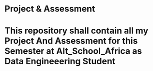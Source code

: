 # Project & Assessment 

# This repository shall contain all my Project And Assessment for this Semester at Alt_School_Africa as Data Engineeering Student
